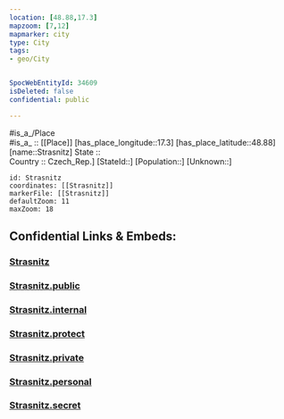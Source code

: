 ```yaml
---
location: [48.88,17.3] 
mapzoom: [7,12] 
mapmarker: city 
type: City
tags:
- geo/City


SpocWebEntityId: 34609
isDeleted: false
confidential: public

---
```

#is_a_/Place  
#is_a_ :: [[Place]] 
[has_place_longitude::17.3] 
[has_place_latitude::48.88] 
[name::Strasnitz] 
State ::  
Country :: Czech_Rep.] 
[StateId::] 
[Population::] 
[Unknown::] 


```leaflet
id: Strasnitz
coordinates: [[Strasnitz]] 
markerFile: [[Strasnitz]] 
defaultZoom: 11 
maxZoom: 18
```


## Confidential Links & Embeds: 

### [Strasnitz](/_Standards/Earth/Continent/Europe/Europe~Central/Czech_Republic/regions~Czech_Republic/Jihomoravský/City/Strasnitz.md) 

### [Strasnitz.public](/_public/Earth/Continent/Europe/Europe~Central/Czech_Republic/regions~Czech_Republic/Jihomoravský/City/Strasnitz.public.md) 

### [Strasnitz.internal](/_internal/Earth/Continent/Europe/Europe~Central/Czech_Republic/regions~Czech_Republic/Jihomoravský/City/Strasnitz.internal.md) 

### [Strasnitz.protect](/_protect/Earth/Continent/Europe/Europe~Central/Czech_Republic/regions~Czech_Republic/Jihomoravský/City/Strasnitz.protect.md) 

### [Strasnitz.private](/_private/Earth/Continent/Europe/Europe~Central/Czech_Republic/regions~Czech_Republic/Jihomoravský/City/Strasnitz.private.md) 

### [Strasnitz.personal](/_personal/Earth/Continent/Europe/Europe~Central/Czech_Republic/regions~Czech_Republic/Jihomoravský/City/Strasnitz.personal.md) 

### [Strasnitz.secret](/_secret/Earth/Continent/Europe/Europe~Central/Czech_Republic/regions~Czech_Republic/Jihomoravský/City/Strasnitz.secret.md)

